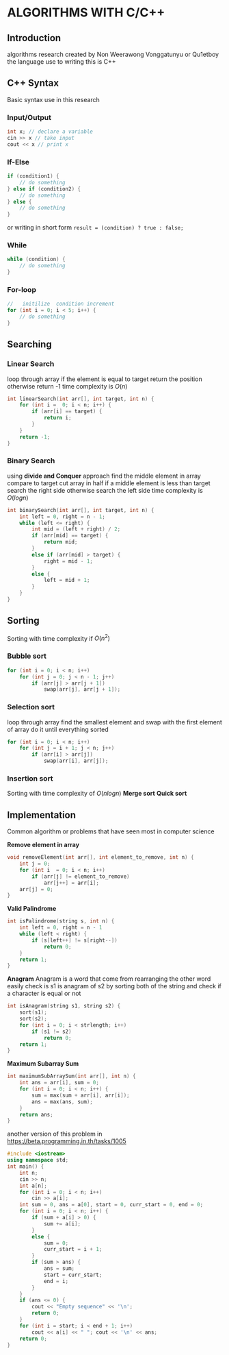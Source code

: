 ﻿


# ALGORITHMS WITH C/C++
## Introduction
algorithms research created by Non Weerawong Vonggatunyu or Qu1etboy
the language use to writing this is C++
## C++ Syntax
Basic syntax use in this research
### Input/Output
```c++
int x; // declare a variable
cin >> x // take input 
cout << x // print x
```
### If-Else
```c++
if (condition1) {
	// do something
} else if (condition2) {
	// do something
} else {
	// do something
}
```
or writing in short form
``result = (condition) ? true : false;``
### While
```c++
while (condition) {
	// do something
}
```
### For-loop
```c++
//   initilize  condition increment
for (int i = 0; i < 5; i++) {
	// do something
}
```
##  Searching
### Linear Search
loop through array if the element is equal to target return the position otherwise return -1 
time complexity is $`O(n)`$
```c++
int linearSearch(int arr[], int target, int n) {
	for (int i =  0; i < n; i++) {
		if (arr[i] == target) {
			return i;
		}
	}
	return -1;
}
```
### Binary Search
using **divide and Conquer** approach
find the middle element in array compare to target cut array in half if a middle element is less than target
search the right side otherwise search the left side
time complexity is $`O(logn)`$
```c++
int binarySearch(int arr[], int target, int n) {
	int left = 0, right = n - 1;
	while (left <= right) {
		int mid = (left + right) / 2;
		if (arr[mid] == target) {
			return mid;
		}
		else if (arr[mid] > target) {
			right = mid - 1;
		}
		else {
			left = mid + 1;
		}
	}
}
```
##  Sorting
Sorting  with time complexity if $`O(n^2)`$
### Bubble sort
```c++
for (int i = 0; i < n; i++)
	for (int j = 0; j < n - 1; j++)
		if (arr[j] > arr[j + 1])
			swap(arr[j], arr[j + 1]);
```
### Selection sort
loop through array find the smallest element and swap with the first element of array do it until everything sorted
```c++
for (int i = 0; i < n; i++)
	for (int j = i + 1; j < n; j++)
		if (arr[i] > arr[j])
			swap(arr[i], arr[j]);
```
### Insertion sort
Sorting with time complexity of $`O(nlogn)`$
**Merge sort**
**Quick sort**

## Implementation
Common algorithm or problems that have seen most in computer science

**Remove element in array**
```c++
void removeElement(int arr[], int element_to_remove, int n) {
	int j = 0;
	for (int i  = 0; i < n; i++)
		if (arr[j] != element_to_remove)
			arr[j++] = arr[i];
	arr[j] = 0; 
}
```
**Valid Palindrome**
```c++
int isPalindrome(string s, int n) {
	int left = 0, right = n - 1
	while (left < right) {
		if (s[left++] != s[right--])
			return 0;
	}
	return 1;
}
```
**Anagram**
Anagram is a word that come from rearranging the other word
easily check is s1 is anagram of s2 by sorting both of the string and check if a character is equal or not 
```c++
int isAnagram(string s1, string s2) {
	sort(s1);
	sort(s2);
	for (int i = 0; i < strlength; i++) 
		if (s1 != s2)
			return 0;
	return 1;
}
```
**Maximum Subarray Sum**
```c++
int maximumSubArraySum(int arr[], int n) {
	int ans = arr[i], sum = 0;
	for (int i = 0; i < n; i++) {
		sum = max(sum + arr[i], arr[i]);
		ans = max(ans, sum);
	}
	return ans;
} 
```
another version of this problem in https://beta.programming.in.th/tasks/1005
```c++
#include <iostream> 
using namespace std; 
int main() { 
	int n; 
	cin >> n; 
	int a[n]; 
	for (int i = 0; i < n; i++) 
		cin >> a[i]; 
	int sum = 0, ans = a[0], start = 0, curr_start = 0, end = 0; 
	for (int i = 0; i < n; i++) { 
		if (sum + a[i] > 0) { 
			sum += a[i]; 
		} 
		else { 
			sum = 0; 
			curr_start = i + 1; 
		} 
		if (sum > ans) { 
			ans = sum; 
			start = curr_start; 
			end = i; 
		} 
	} 
	if (ans <= 0) { 
		cout << "Empty sequence" << '\n'; 
		return 0; 
	} 
	for (int i = start; i < end + 1; i++) 
		cout << a[i] << " "; cout << '\n' << ans; 
	return 0; 
}
```
